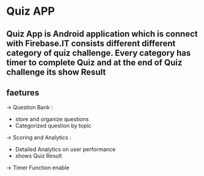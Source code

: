 # Quiz APP 
## Quiz App is Android application which is connect with Firebase.IT consists different different category of quiz challenge. Every category has timer to complete Quiz and at the end of Quiz challenge its show Result 

## faetures
-> Question Bank :
* store and organize questions 
* Categorized question by topic
  
-> Scoring and Analytics :
* Detailed Analytics on user performance
* shows Quiz Result
  
-> Timer Function enable
